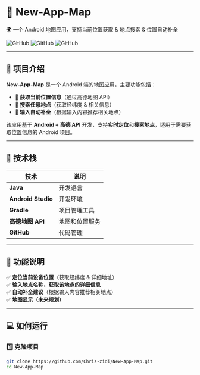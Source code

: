 # 📌 New-App-Map
🌍 一个 Android 地图应用，支持当前位置获取 & 地点搜索 & 位置自动补全

![GitHub](https://img.shields.io/badge/Platform-Android-blue.svg) ![GitHub](https://img.shields.io/badge/Language-Java-yellow.svg) ![GitHub](https://img.shields.io/badge/Status-Developing-green.svg)

---

## 📖 项目介绍
**New-App-Map** 是一个 Android 端的地图应用，主要功能包括：
- **📍 获取当前位置信息**（通过高德地图 API）
- **🔎 搜索任意地点**（获取经纬度 & 相关信息）
- **📝 输入自动补全**（根据输入内容推荐相关地点）

该应用基于 **Android + 高德 API** 开发，支持**实时定位**和**搜索地点**，适用于需要获取位置信息的 Android 项目。

---

## 🔧 技术栈
| 技术 | 说明 |
|------|------|
| **Java** | 开发语言 |
| **Android Studio** | 开发环境 |
| **Gradle** | 项目管理工具 |
| **高德地图 API** | 地图和位置服务 |
| **GitHub** | 代码管理 |

---

## 🚀 功能说明
✅ **定位当前设备位置**（获取经纬度 & 详细地址）  
✅ **输入地点名称，获取该地点的详细信息**  
✅ **自动补全建议**（根据输入内容推荐相关地点）  
✅ **地图显示（未来规划）**

---

## 💻 如何运行
### 1️⃣ 克隆项目
```sh
git clone https://github.com/Chris-zidi/New-App-Map.git
cd New-App-Map

